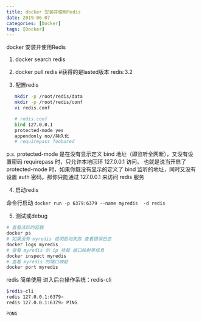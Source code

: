 ```yaml
---
title: docker 安装并使用Redis
date: 2019-06-07
categories: [Docker]
tags: [Docker]
---
```


docker 安装并使用Redis

1. docker search redis

2. docker pull redis #获得的是lasted版本 redis:3.2

3. 配置redis 

```sh
   mkdir -p /root/redis/data
   mkdir -p /root/redis/conf
   vi redis.conf
```

```sh
   # redis.conf
   bind 127.0.0.1
   protected-mode yes
   appendonly no//持久化
   # requirepass foobared
```

   

p.s.
protected-mode 是在没有显示定义 bind 地址（即监听全网断），又没有设置密码 requirepass
时，只允许本地回环 127.0.0.1 访问。 也就是说当开启了 protected-mode 时，如果你既没有显示的定义了 bind
监听的地址，同时又没有设置 auth 密码。那你只能通过 127.0.0.1 来访问 redis 服务

4. 启动redis

命令行启动 `docker run -p 6379:6379 --name myredis  -d redis`

5. 测试或debug

```sh
# 查看活跃的容器
docker ps
# 如果没有 myredis 说明启动失败 查看错误日志
docker logs myredis
# 查看 myredis 的 ip 挂载 端口映射等信息
docker inspect myredis
# 查看 myredis 的端口映射
docker port myredis	
```
redis 简单使用
进入后台操作系统：redis-cli

```sh
$redis-cli
redis 127.0.0.1:6379>
redis 127.0.0.1:6379> PING

PONG
```